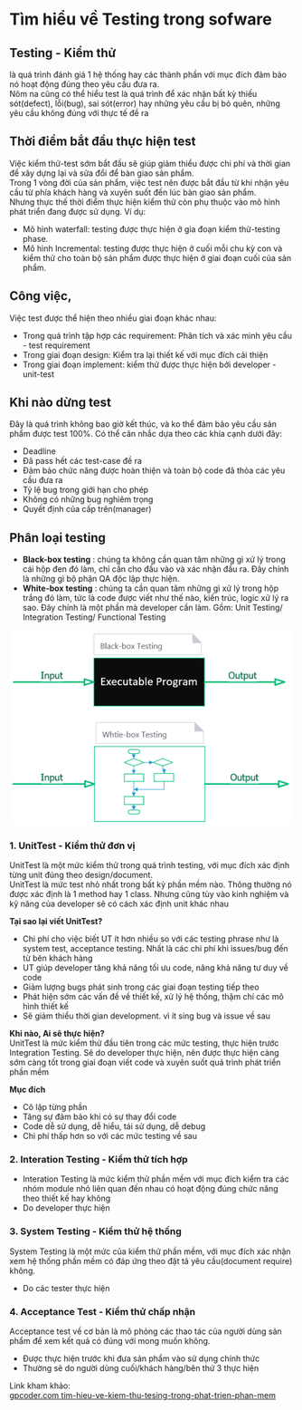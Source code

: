 # Tìm hiểu về Testing trong sofware

## Testing - Kiểm thử
là quá trình đánh giá 1 hệ thống hay các thành phần với mục đích đảm bảo nó hoạt động đúng theo yêu cầu đưa ra.<br>
Nôm na cũng có thể hiểu test là quá trình để xác nhận bất kỳ thiếu sót(defect), lỗi(bug), sai sót(error) hay những yêu cầu bị bỏ quên, những yêu cầu không đúng với thực tế đề ra

## Thời điểm bắt đầu thực hiện test
Việc kiểm thử-test sớm bắt đầu sẽ giúp giảm thiểu được chi phí và thời gian để xây dựng lại và sửa đổi để bàn giao sản phẩm.<br>
Trong 1 vòng đời của sản phẩm, việc test nên được bắt đầu từ khi nhận yêu cầu từ phía khách hàng và xuyên suốt đến lúc bàn giao sản phẩm.<br>
Nhưng thực thế thời điểm thực hiện kiểm thử còn phụ thuộc vào mô hình phát triển đang được sử dụng. Ví dụ:<br>
- Mô hình waterfall: testing được thực hiện ở gia đoạn kiểm thử-testing phase.
- Mô hình Incremental: testing được thực hiện ở cuối mỗi chu kỳ con và kiểm thử cho toàn bộ sản phẩm được thực hiện ở giai đoạn cuối của sản phẩm.

## Công việc,
Việc test được thể hiện theo nhiều giai đoạn khác nhau:
- Trong quá trình tập hợp các requirement: Phân tích và xác minh yêu cầu - test requirement
- Trong giai đoạn design: Kiểm tra lại thiết kế với mục đích cải thiện
- Trong giai đoạn implement: kiểm thử được thực hiện bởi developer - unit-test

## Khi nào dừng test
Đây là quá trình không bao giờ kết thúc, và ko thể đảm bảo yêu cầu sản phẩm được test 100%. Có thể cân nhắc dựa theo các khía cạnh dưới đây:

- Deadline
- Đã pass hết các test-case đề ra
- Đảm bảo chức năng được hoàn thiện và toàn bộ code đã thỏa các yêu cầu đưa ra
- Tỷ lệ bug trong giới hạn cho phép
- Không có những bug nghiêm trọng
- Quyết định của cấp trên(manager)

## Phân loại testing
- **Black-box testing** : chúng ta không cần quan tâm những gì xử lý trong cái hộp đen đó làm, chỉ cần cho đầu vào và xác nhận đầu ra. Đây chính là những gì bộ phận QA độc lập thực hiện.
- **White-box testing** : chúng ta cần quan tâm những gì xử lý trong hộp trắng đó làm, tức là code được viết như thế nào, kiến trúc, logic xử lý ra sao. Đây chính là một phần mà developer cần làm. Gồm:  Unit Testing/ Integration Testing/ Functional Testing

![type-of-testing-black-box-white-box](./images/type-of-testing-black-box-white-box.png)

### 1. UnitTest - Kiểm thử đơn vị
UnitTest là một mức kiểm thử trong quá trình testing, với mục đích xác định từng unit đúng theo design/document.<br>
UnitTest là mức test nhỏ nhất trong bất kỳ phần mềm nào. Thông thường nó được xác định là 1 method hay 1 class. Nhưng cũng tùy vào kinh nghiệm và kỹ năng của developer sẽ có cách xác định unit khác nhau

**Tại sao lại viết UnitTest?**<br>

- Chi phí cho việc biết UT ít hơn nhiều so với các testing phrase như là system test, acceptance testing. Nhất là các chi phí khi issues/bug đến từ bên khách hàng
- UT giúp developer tăng khả năng tối ưu code, nâng khả năng tư duy về code
- Giảm lượng bugs phát sinh trong các giai đoạn testing tiếp theo
- Phát hiện sớm các vấn đề về thiết kế, xử lý hệ thống, thậm chí các mô hình thiết kế
- Sẽ giảm thiểu thời gian development. vì ít sing bug và issue về sau

**Khi nào, Ai sẽ thực hiện?**<br>
UnitTest là mức kiểm thử đầu tiên trong các mức testing, thực hiện trước Integration Testing. Sẽ do developer thực hiện, nên được thực hiện càng sớm càng tốt trong giai đoạn viết code và xuyên suốt quá trình phát triển phần mềm

**Mục đích** <br>
 - Cô lập từng phần
 - Tăng sự đảm bảo khi có sự thay đổi code
 - Code dễ sử dụng, dễ hiểu, tái sử dụng, dễ debug
 - Chi phí thấp hơn so với các mức testing về sau
 
### 2. Interation Testing - Kiểm thử tích hợp
 - Interation Testing là mức kiểm thử phần mềm với mục đích kiểm tra các nhóm module nhỏ liên quan đến nhau có hoạt động đúng chức năng theo thiết kế hay không
 - Do developer thực hiện
 
### 3. System Testing - Kiểm thử hệ thống
System Testing là một mức của kiểm thử phần mềm, với mục đích xác nhận xem hệ thống phần mềm có đáp ứng theo đặt tả yêu cầu(document require) không.
 - Do các tester thực hiện

### 4. Acceptance Test - Kiểm thử chấp nhận
Acceptance test về cơ bản là mô phỏng các thao tác của người dùng sản phẩm để xem kết quả có đúng với mong muốn không.
- Được thực hiện trước khi đưa sản phẩm vào sử dụng chính thức
- Thường sẽ do người dùng cuối/khách hàng/bên thứ 3 thực hiện

Link kham khảo:<br>
[gpcoder.com tim-hieu-ve-kiem-thu-tesing-trong-phat-trien-phan-mem](https://gpcoder.com/5194-tim-hieu-ve-kiem-thu-tesing-trong-phat-trien-phan-mem/) 
